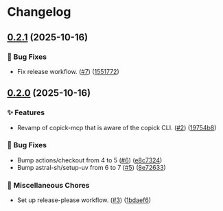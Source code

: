 # Changelog

## [0.2.1](https://github.com/copick/copick-mcp/compare/copick-mcp-v0.2.0...copick-mcp-v0.2.1) (2025-10-16)


### 🐞 Bug Fixes

* Fix release workflow. ([#7](https://github.com/copick/copick-mcp/issues/7)) ([1551772](https://github.com/copick/copick-mcp/commit/1551772d152ada016c9b4a2c851b3e573e3691aa))

## [0.2.0](https://github.com/copick/copick-mcp/compare/copick-mcp-v0.1.0...copick-mcp-v0.2.0) (2025-10-16)


### ✨ Features

* Revamp of copick-mcp that is aware of the copick CLI. ([#2](https://github.com/copick/copick-mcp/issues/2)) ([19754b8](https://github.com/copick/copick-mcp/commit/19754b89ffe90565c4b454708192491c5b502e72))


### 🐞 Bug Fixes

* Bump actions/checkout from 4 to 5 ([#6](https://github.com/copick/copick-mcp/issues/6)) ([e8c7324](https://github.com/copick/copick-mcp/commit/e8c73246e1db0bb04bb261655072974cc668c532))
* Bump astral-sh/setup-uv from 6 to 7 ([#5](https://github.com/copick/copick-mcp/issues/5)) ([8e72633](https://github.com/copick/copick-mcp/commit/8e726337faab9a02e10bccc1ef0ca194c385d7bb))


### 🧹 Miscellaneous Chores

* Set up release-please workflow. ([#3](https://github.com/copick/copick-mcp/issues/3)) ([1bdaef6](https://github.com/copick/copick-mcp/commit/1bdaef6c5b3a623f7ff0500336ada32592fe9af8))
